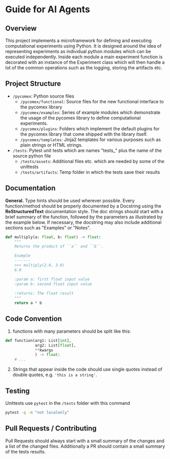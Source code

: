 # Guide for AI Agents

## Overview

This project implements a microframework for defining and executing computational experiments using Python.
It is designed around the idea of representing experiments as individual python modules which can be executed independently. 
Inside each module a main experiment function is decorated with an instance of the Experiment class which will then 
handle a lot of the common operations such as the logging, storing the artifacts etc.

## Project Structure

- `/pycomex`: Python source files
    - `/pycomex/functional`: Source files for the new functional interface to the pycomex library
    - `/pycomex/examples`: Series of example modules which demonstrate the usage of the pycomex library to define 
    computational experiments.
    - `/pycomex/plugins`: Folders which implement the default plugins for the pycomex library that come shipped with the library itself.
    - `/pycomex/templates`: Jinja2 templates for various purposes such as plain strings or HTML strings.
- `/tests`: Pytest unit tests which are names "tests_" plus the name of the source python file
    - `/tests/assets`: Additional files etc. which are needed by some of the unittests
    - `/tests/artifacts`: Temp folder in which the tests save their results 

## Documentation

**General.** Type hints should be used wherever possible.
Every function/method should be properly documented by a Docstring using the **ReStructuredText** documentation style.
The doc strings should start with a brief summary of the function, followed by the parameters as illustrated by the example below. If necessary, the docstring may also include additional sections such as "Examples" or "Notes".

```python
def multiply(a: float, b: float) -> float:
    """
    Returns the product of ``a`` and ``b``.

    Example
    -------
    >>> multiply(2.0, 3.0)
    6.0

    :param a: first float input value
    :param b: second float input value
    
    :returns: The float result
    """
    return a * b
```

## Code Convention

1. functions with many parameters should be split like this:

```python
def function(arg1: List[int],
             arg2: List[float],
             **kwargs
             ) -> float:
    # ...

```

2. Strings that appear inside the code should use single quotes instead of double quotes, e.g. `'this is a string'`.

## Testing

Unittests use `pytest` in the `/tests` folder with this command

```bash
pytest -q -m "not localonly"
```

## Pull Requests / Contributing

Pull Requests should always start with a small summary of the changes and a list of the changed files.
Additionally a PR should contain a small summary of the tests results.